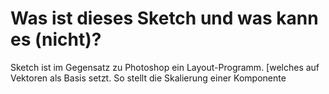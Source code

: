 # Was ist dieses Sketch und was kann es \(nicht\)?

Sketch ist im Gegensatz zu Photoshop ein Layout-Programm. \[welches auf Vektoren als Basis setzt. So stellt die Skalierung einer Komponente 

